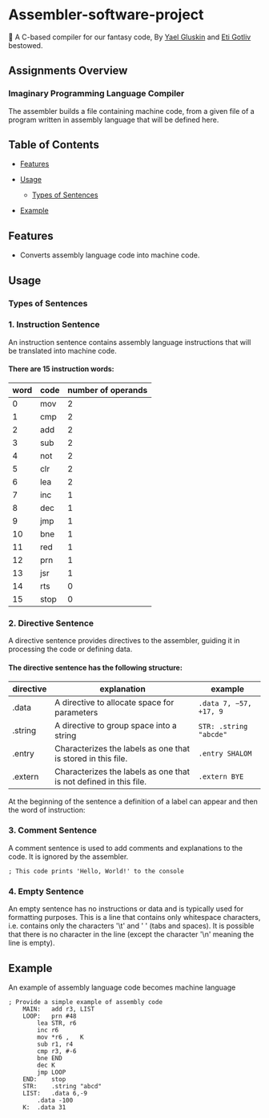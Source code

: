 # Assembler-software-project

🚀 A C-based compiler for our fantasy code,
   By [Yael Gluskin] and [Eti Gotliv] bestowed.

## Assignments Overview
### Imaginary Programming Language Compiler
The assembler builds a file containing machine code, from a given file of a program written in assembly language that will be defined here.


## Table of Contents
- [Features](#features)
- [Usage](#usage)
  - [Types of Sentences](#types-of-sentences)
   
- [Example](#example)

## Features
- Converts assembly language code into machine code.



## Usage

 ### Types of Sentences 



### 1. Instruction Sentence

An instruction sentence contains assembly language instructions that will be translated into machine code.
#### There are 15 instruction words:
| word | code | number of operands  |
| ------ | ------ | ------ | 
|0| mov | 2
| 1| cmp |2
| 2| add |2
| 3| sub |2
| 4| not|2
| 5| clr|2
| 6| lea|2
| 7| inc|1
| 8| dec|1
| 9| jmp|1
| 10| bne|1
| 11| red|1
| 12| prn|1
| 13| jsr|1
| 14| rts|0
| 15|stop|0 |



### 2. Directive Sentence

A directive sentence provides directives to the assembler, guiding it in processing the code or defining data.
#### The directive sentence has the following structure:
|directive | explanation | example
| ------ | ------ | ------ | 
|.data | A directive to allocate space for parameters | ``` .data 7, −57, +17, 9 ```
|.string | A directive to group space into a string | ``` STR: .string "abcde"  ```
| .entry | Characterizes the labels as one that is stored in this file. | ``` .entry SHALOM  ```
| .extern | Characterizes the labels as one that is not defined in this file. | ``` .extern BYE  ``` |

At the beginning of the sentence a definition of a label can appear and then the word of instruction:


### 3. Comment Sentence

A comment sentence is used to add comments and explanations to the code. It is ignored by the assembler.

```assembly
; This code prints 'Hello, World!' to the console
```
### 4. Empty Sentence

An empty sentence has no instructions or data and is typically used for formatting purposes.
This is a line that contains only whitespace characters, i.e. contains only the characters '\t' and ' ' (tabs and spaces).
It is possible that there is no character in the line (except the character '\n' meaning the line is empty).

## Example
An example of assembly language code becomes machine language
```assembly
; Provide a simple example of assembly code
	MAIN:	add r3, LIST
 	LOOP:	prn #48
		lea STR, r6
		inc r6
		mov *r6 , 	K
		sub r1, r4
		cmp r3, #-6
		bne END
		dec K 
		jmp LOOP 
	END:	stop 
	STR:	.string "abcd"  	 	 
	LIST:	.data 6,-9
		.data -100
	K:	.data 31
```
[Yael Gluskin]: <https://github.com/YaelGluskin>
[Eti Gotliv]: <https://github.com/EtiGotliv>
